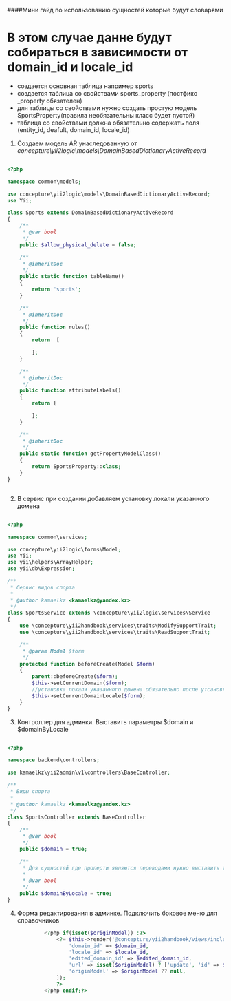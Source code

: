 ####Мини гайд по использованию сущностей которые будут словарями


# В этом случае данне будут собираться в зависимости от  domain_id и locale_id


- создается основная таблица например sports
- создается таблица со свойствами sports_property (постфикс _property обязателен)
- для таблицы со свойствами нужно создать простую модель SportsProperty(правила необязательны класс будет пустой) 
- таблица со свойствами должна обязательно содержать поля (entity_id, deafult, domain_id, locale_id) 


1. Создаем модель AR унаследованную от *concepture\yii2logic\models\DomainBasedDictionaryActiveRecord*
   
```php

<?php

namespace common\models;

use concepture\yii2logic\models\DomainBasedDictionaryActiveRecord;
use Yii;

class Sports extends DomainBasedDictionaryActiveRecord
{
    /**
     * @var bool
     */
    public $allow_physical_delete = false;

    /**
     * @inheritDoc
     */
    public static function tableName()
    {
        return 'sports';
    }

    /**
     * @inheritDoc
     */
    public function rules()
    {
        return  [

        ];
    }

    /**
     * @inheritDoc
     */
    public function attributeLabels()
    {
        return [

        ];
    }

    /**
     * @inheritDoc
     */
    public static function getPropertyModelClass()
    {
        return SportsProperty::class;
    }
}



```



2. В сервис при создании добавляем установку локали указанного домена
    
```php

<?php

namespace common\services;

use concepture\yii2logic\forms\Model;
use Yii;
use yii\helpers\ArrayHelper;
use yii\db\Expression;

/**
 * Сервис видов спорта
 *
 * @author kamaelkz <kamaelkz@yandex.kz>
 */
class SportsService extends \concepture\yii2logic\services\Service
{
    use \concepture\yii2handbook\services\traits\ModifySupportTrait;
    use \concepture\yii2handbook\services\traits\ReadSupportTrait;

    /**
     * @param Model $form
     */
    protected function beforeCreate(Model $form)
    {
        parent::beforeCreate($form);
        $this->setCurrentDomain($form);
        //установка локали указанного домена обязательно после утсановки domain_id
        $this->setCurrentDomainLocale($form);
    }
}

```



3. Контроллер для админки. Выставить параметры $domain и $domainByLocale

```php

<?php

namespace backend\controllers;

use kamaelkz\yii2admin\v1\controllers\BaseController;

/**
 * Виды спорта
 *
 * @author kamaelkz <kamaelkz@yandex.kz>
 */
class SportsController extends BaseController
{
    /**
     * @var bool
     */
    public $domain = true;

    /**
     * Для сущностей где проперти являются переводами нужно выставить true
     *
     * @var bool
     */
    public $domainByLocale = true;
}

```

4. Форма редактирования в админке. Подключить боковое меню для справочников

```php
            <?php if(isset($originModel)) :?>
                <?= $this->render('@concepture/yii2handbook/views/include/_domains_with_cross_locales_sidebar', [
                    'domain_id' => $domain_id,
                    'locale_id' => $locale_id,
                    'edited_domain_id' => $edited_domain_id,
                    'url' => isset($originModel) ? ['update', 'id' => $originModel->id] : ['create'],
                    'originModel' => $originModel ?? null,
                ]);
                ?>
            <?php endif;?>
```



